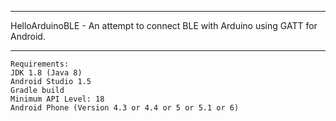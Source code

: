 ***
HelloArduinoBLE - An attempt to connect BLE with Arduino using GATT for Android. 
***
```
Requirements:
JDK 1.8 (Java 8)
Android Studio 1.5
Gradle build
Minimum API Level: 18
Android Phone (Version 4.3 or 4.4 or 5 or 5.1 or 6)
```